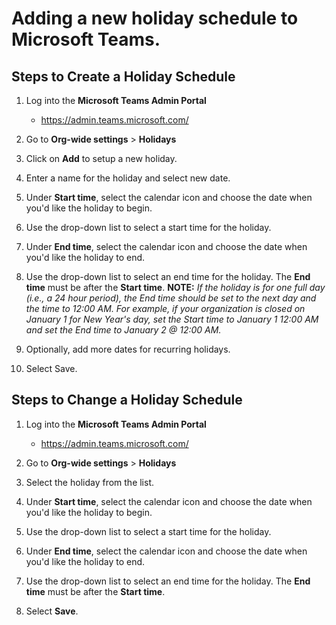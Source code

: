 # Adding a new holiday schedule to Microsoft Teams.



## Steps to Create a Holiday Schedule
1. Log into the **Microsoft Teams Admin Portal**
   - https://admin.teams.microsoft.com/

1. Go to **Org-wide settings** > **Holidays**

1. Click on **Add** to setup a new holiday.

1. Enter a name for the holiday and select new date. 

1. Under **Start time**, select the calendar icon and choose the date when you'd like the holiday to begin.

1. Use the drop-down list to select a start time for the holiday.

1.	Under **End time**, select the calendar icon and choose the date when you'd like the holiday to end.

1. Use the drop-down list to select an end time for the holiday. The **End time** must be after the **Start time**.
**NOTE:**
*If the holiday is for one full day (i.e., a 24 hour period), the End time should be set to the next day and the time to 12:00 AM. For example, if your organization is closed on January 1 for New Year's day, set the Start time to January 1 12:00 AM and set the End time to January 2 @ 12:00 AM.*

1. Optionally, add more dates for recurring holidays.

1. Select Save.



## Steps to Change a Holiday Schedule

1. Log into the **Microsoft Teams Admin Portal**
   - https://admin.teams.microsoft.com/

1. Go to **Org-wide settings** > **Holidays**

1. Select the holiday from the list.

1. Under **Start time**, select the calendar icon and choose the date when you'd like the holiday to begin.

1. Use the drop-down list to select a start time for the holiday.

1. Under **End time**, select the calendar icon and choose the date when you'd like the holiday to end.

1. Use the drop-down list to select an end time for the holiday. The **End time** must be after the **Start time**.

1. Select **Save**.
